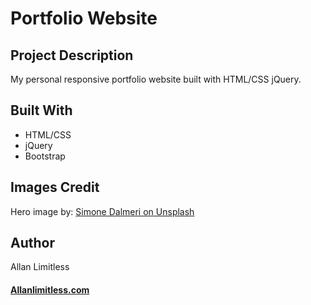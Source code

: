 # Portfolio Website


## Project Description

My personal responsive portfolio website built with HTML/CSS jQuery. 

## Built With

- HTML/CSS
- jQuery
- Bootstrap

## Images Credit

Hero image by: [Simone Dalmeri on Unsplash](https://unsplash.com/@simone_dalmeri) 

## Author

Allan Limitless

#### [Allanlimitless.com](https://allanlimitless.com)  




